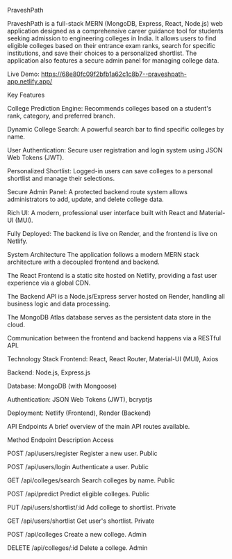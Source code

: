 PraveshPath 

PraveshPath is a full-stack MERN (MongoDB, Express, React, Node.js) web application designed as a comprehensive career guidance tool for students seeking admission to engineering colleges in India. It allows users to find eligible colleges based on their entrance exam ranks, search for specific institutions, and save their choices to a personalized shortlist. The application also features a secure admin panel for managing college data.

Live Demo: https://68e80fc09f2bfb1a62c1c8b7--praveshpath-app.netlify.app/



Key Features 

College Prediction Engine: Recommends colleges based on a student's rank, category, and preferred branch.

Dynamic College Search: A powerful search bar to find specific colleges by name.

User Authentication: Secure user registration and login system using JSON Web Tokens (JWT).

Personalized Shortlist: Logged-in users can save colleges to a personal shortlist and manage their selections.

Secure Admin Panel: A protected backend route system allows administrators to add, update, and delete college data.

Rich UI: A modern, professional user interface built with React and Material-UI (MUI).

Fully Deployed: The backend is live on Render, and the frontend is live on Netlify.



System Architecture
The application follows a modern MERN stack architecture with a decoupled frontend and backend.

The React Frontend is a static site hosted on Netlify, providing a fast user experience via a global CDN.

The Backend API is a Node.js/Express server hosted on Render, handling all business logic and data processing.

The MongoDB Atlas database serves as the persistent data store in the cloud.

Communication between the frontend and backend happens via a RESTful API.



Technology Stack 
Frontend: React, React Router, Material-UI (MUI), Axios

Backend: Node.js, Express.js

Database: MongoDB (with Mongoose)

Authentication: JSON Web Tokens (JWT), bcryptjs

Deployment: Netlify (Frontend), Render (Backend)



API Endpoints
A brief overview of the main API routes available.

Method	Endpoint	Description	Access

POST	/api/users/register	Register a new user.	Public

POST	/api/users/login	Authenticate a user.	Public

GET	/api/colleges/search	Search colleges by name.	Public

POST	/api/predict	Predict eligible colleges.	Public

PUT	/api/users/shortlist/:id	Add college to shortlist.	Private

GET	/api/users/shortlist	Get user's shortlist.	Private

POST	/api/colleges	Create a new college.	Admin

DELETE	/api/colleges/:id	Delete a college.	Admin

